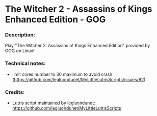 # The Witcher 2 - Assassins of Kings Enhanced Edition - GOG
### Description:
Play "The Witcher 2: Assassins of Kings Enhanced Edition" provided by GOG on Linux!
### Technical notes:
- limit cores number to 30 maximum to avoid crash (https://github.com/legluondunet/MyLittleLutrisScripts/issues/82)
### Credits:
- Lutris script maintained by legluondunet: https://github.com/legluondunet/MyLittleLutrisScripts
